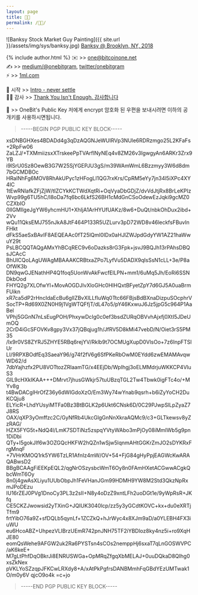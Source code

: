 ```yaml
---
layout: page
title: 👨🏻
permalink: /👨🏻/
---
```


![Banksy Stock Market Guy Painting]({{ site.url }}/assets/img/sys/banksy.jpg)
[Banksy @ Brooklyn, NY, 2018](https://www.banksy.co.uk/)

{% include author.html %}
✉️ >> <one@bitcoinone.net><br>
✍️ >> [medium/@onebitgram](http://medium.com/@onebitgram), [twitter/onebitgram](http://twitter.com/onebitgram)<br>
⚡️ >> [1ml.com](https://1ml.com/node/0246344c2ff83905bf5b9847f50385f85834df595faedb3983bb97112dd6b8c52d)<br>

🏁 시작 >> [Intro - never settle](https://bitcoinone.net/etc/2021/what.html)<br>
🙇🏻‍ 감사 >> [Thank You Isn't Enough. 감사합니다](https://bitcoinone.net/etc/2021/thank-twitter.html)


🔑 >> OneBit's Public Key
저에게 encrypt 암호화 된 우편을 보내시려면 이하의 공개키를 사용하시면됩니다.


>-----BEGIN PGP PUBLIC KEY BLOCK-----
>
xsDNBGHXes4BDADd4g3qDzAQGNJeWUlRVp3NUle6RDRzmgo25L2KFaFs+2RpFw06
ZaLZJ/+TXMmiizsxXTrskeePpTVArflNyNEq4v8ZM26v3IgwgyAn6ARKr3Zrx9YB
i9lSrU0Sz8OewB3G7W25SjYGEPJU3gS/m39WAmWmL6Bzzmyy3W6d8dm7bGCMDBOc
HRaINhFg6MOV8RhAkUPyc1zHFogLI1QG7rxKrs/CpRM5eYy7jn34l5iXPc4XY4IC
1tEwRNlafkZFjZjW/tIZCYkKCTWdXqtRi+OqVyaDbGDjZ/dvVdJtjRx8BrLeKPIz
Wvp99g6TU5hC/I8oDa7fq6bc6LkfS26BH1cMdGnCSoOdewEzJqki9gcMZ0CZXbIO
0IIGMIlgeJgYW6yhcmHU1+XhIjA1ArHYUfUAKz/8w6+DuQt/nbkOhDux2ibd+2Vv
wQu11QksEMJ755nJkA8JtF464P133R5UZLurv3pD72WD8v46leckfsFBuvInFHkt
dFkS5aeSxBAvlF8AEQEAAc0fT25lQml0IDx0aHJlZWJpdGdyYW1AZ21haWwuY29t
PsLBCQQTAQgAMxYhBCqREC9v6oDazks8rG3Fpk+jsvJ9BQJh13rPAhsDBQsJCAcC
BhUICQoLAgUWAgMBAAAKCRBtxaZPo7LyfVu5DADX9qIsSsN1cLL+3e/P8aOfWK3b
DN9qwGJENathHP4Q1foq5UonWvAkFwcfElLPN+mm1/6uMq5Jh/EoRi6SSNDkbOod
FHYQ2g7XLOfwYl+MovAOGDJlvXloGHc0HIHQxtBFyetZpY7d6GJ5A0uaBrmFUikn
xR7ca5dP2rHncIdaEcBu6glIZBvXILLfluWq0Ttc66FBjsBdBXnaDizpuSOcphrV
SocTP+Rd69X0ZN0H9j1VgWTQFfjT/dL47o5/pY46KxwuJ6Jz5jpG5c964P1AaBel
VPhj5GGnN7nLsEugPOH/PhxywDcIg0c0ef3bsdZURqOBVvhAjxfj0XtI5JDeUmOQ
2CrD4iGcSFOVKv8gpy3Vx37jQBqjug1h/JfRV5D8kMi47vebD/N/Oiet3rS5PM35
/Ix9r0VS8ZYRJ5ZHYE5RBq6rejYV/Rklb9t7OCMUgXupD0VlsOo+7z6InpFTSlUr
LI/9RPXBOdfEq3SaeaY96/g74f2fV6g6SfPKeRbOwM0EYdd6zwEMAMAvqwWD62/d
7dbYajhzfx2PU8VOTtozZRlaamTG/x4EEjDb/WpIhgj3oELMMdrjuWKKCP4VluS3
GIL9cHXkIKAA+++DMrvt7jhusGWkjr57tuUBzqTGL2Tw4Tbwk0igFTc4o/+MYv8g
t4BwDACglHrOfZ36y6dWIGdoXzO/Em3Wy74wYnab9qsrh+b6iZyYoCH2DuKCQju8
ELYicR+LhdYUsyiMTFa0Bz3BtBGLK2p6Ukt6CNsk6D/0C29PJwpSlLpZyaZ7J8RS
OAX/qXP3yOmffzc2C/GyNfRb4UkcGlgGnNnXkraAQMc9/c3+GLTkewsv8yZzRAG/
HZX5FYG5t+NdQ4l/LmK7SDTiNz5zspqYVtyWAbo3mPjOy08iMmIWb5g9pn1DiDbi
QTy+I5gokJIf6w3OZGQcHKFW2hQZn1wSjw5lqnmAHtGGKrZmJO2sDYKRxFrgMnqF
+7VHrKMOQ1rk5YW6TzLR1AfnIz4mW/OV+54+FjG84gHyPpjEAGWcKwARAQABwsD2
BBgBCAAgFiEEKpEQL2/qgNrOSzysbcWmT6Oy8n0FAmHXetACGwwACgkQbcWmT6Oy
8n0j4gwAsXLiyu1UUbObpJh1FeVHanJGm99HDMH9YW8M2Std3QkzNpRxmJPoDEzu
IU16rZEJ0PVg1DnoCy3PL3z2sII+N8y4oDzZ9xntLFh2uoDGt1e/9yWpRsR+JKfq
CE5CKZJwowsid2yTXinG+JQIUK3040lcp/zz5y3yGCdtKOVC+kx+du0eXRTjTfm9
frtYibO76a9Z+sfDQLb5qynLf+1ZCZkQ+hJrWyc4x8XJm9aD/a0YLEBH4FX3iuWU
eu6HcoABZ+UhpezVLIBrzUEmR742pnJNH75TF2iYBDloz8ky4nz5i+ro9XqHJE80
eomQsWehe9AFGW2uk2Ra6PYSTsn4sCOs2nemppHj6sxaT7qLnGOSWVPC/aK6keE+
M7gLtPhfDqOBkrJi8ENRUSWGa+OpMRqZfgqXbMELAJ+0uuDQkaD8QIhg0xsZkNex
pVKLYoSZzqpJFKCwLRXdy8+A/xAtPkPgfrsDANBMmhFqGBdYEzUMTwak1O/m0y6V
qjcO9o4k
=c+jo
>-----END PGP PUBLIC KEY BLOCK-----
>

